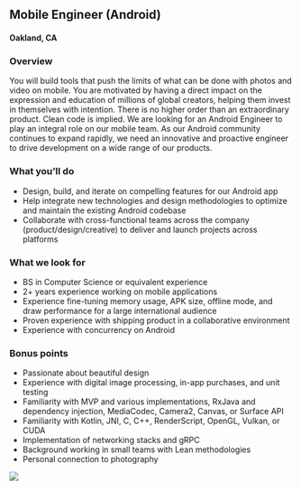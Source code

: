 ## Mobile Engineer (Android)
#### Oakland, CA

### Overview
You will build tools that push the limits of what can be done with photos and video on mobile. You are motivated by having a direct impact on the expression and education of millions of global creators, helping them invest in themselves with intention. There is no higher order than an extraordinary product. Clean code is implied.
We are looking for an Android Engineer to play an integral role on our mobile team. As our Android community continues to expand rapidly, we need an innovative and proactive engineer to drive development on a wide range of our products.

### What you’ll do
+	Design, build, and iterate on compelling features for our Android app
+	Help integrate new technologies and design methodologies to optimize and maintain the existing Android codebase 
+	Collaborate with cross-functional teams across the company (product/design/creative) to deliver and launch projects across platforms

### What we look for
+	BS in Computer Science or equivalent experience
+	2+ years experience working on mobile applications
+	Experience fine-tuning memory usage, APK size, offline mode, and draw performance for a large international audience
+	Proven experience with shipping product in a collaborative environment 
+	Experience with concurrency on Android

### Bonus points
+	Passionate about beautiful design
+	Experience with digital image processing, in-app purchases, and unit testing
+	Familiarity with MVP and various implementations, RxJava and dependency injection, MediaCodec, Camera2, Canvas, or Surface API
+	Familiarity with Kotlin, JNI, C, C++, RenderScript, OpenGL, Vulkan, or CUDA
+	Implementation of networking stacks and gRPC
+	Background working in small teams with Lean methodologies
+	Personal connection to photography


[<img src='https://dabuttonfactory.com/button.png?t=Learn+More&f=Calibri-Bold&ts=24&tc=fff&hp=20&vp=8&c=5&bgt=unicolored&bgc=29aafe'>](https://letsrockit.co/jobs/vlndtw-mobile-engineer-android)

